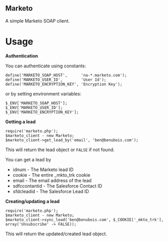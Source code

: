 Marketo
-------

A simple Marketo SOAP client.

Usage
=====

**Authentication**

You can authenticate using constants:

	define('MARKETO_SOAP_HOST',      'na-*.marketo.com');
	define('MARKETO_USER_ID',        'User Id');
	define('MARKETO_ENCRYPTION_KEY', 'Encryption Key');

or by setting environment variables:

	$_ENV['MARKETO_SOAP_HOST'];
	$_ENV['MARKETO_USER_ID'];
	$_ENV['MARKETO_ENCRYPTION_KEY'];

**Getting a lead**
	
	require('marketo.php');
	$marketo_client - new Marketo;
	$marketo_client->get_lead_by('email', 'ben@benubois.com');

This will return the lead object or `FALSE` if not found.

You can get a lead by

 - idnum - The Marketo lead ID
 - cookie - The entire _mkto_trk cookie
 - email - The email address of the lead
 - sdfccontantid - The Salesforce Contact ID
 - sfdcleadid - The Salesforce Lead ID


**Creating/updating a lead**

	require('marketo.php');
	$marketo_client - new Marketo;
	$marketo_client->sync_lead('ben@benubois.com', $_COOKIE['_mkto_trk'], array('Unsubscribe' -> FALSE));

This will return the updated/created lead object.